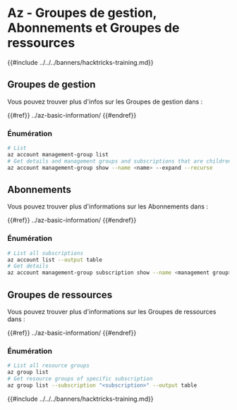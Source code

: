 # Az - Groupes de gestion, Abonnements et Groupes de ressources

{{#include ../../../banners/hacktricks-training.md}}

## Groupes de gestion

Vous pouvez trouver plus d'infos sur les Groupes de gestion dans :

{{#ref}}
../az-basic-information/
{{#endref}}

### Énumération
```bash
# List
az account management-group list
# Get details and management groups and subscriptions that are children
az account management-group show --name <name> --expand --recurse
```
## Abonnements

Vous pouvez trouver plus d'informations sur les Abonnements dans :

{{#ref}}
../az-basic-information/
{{#endref}}

### Énumération
```bash
# List all subscriptions
az account list --output table
# Get details
az account management-group subscription show --name <management group> --subscription <subscription>
```
## Groupes de ressources

Vous pouvez trouver plus d'informations sur les Groupes de ressources dans :

{{#ref}}
../az-basic-information/
{{#endref}}

### Énumération
```bash
# List all resource groups
az group list
# Get resource groups of specific subscription
az group list --subscription "<subscription>" --output table
```
{{#include ../../../banners/hacktricks-training.md}}
